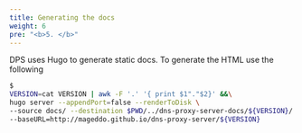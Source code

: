 ```yaml
---
title: Generating the docs
weight: 6
pre: "<b>5. </b>"
---
```


DPS uses Hugo to generate static docs. To generate the HTML use the following

```bash
$ 
VERSION=cat VERSION | awk -F '.' '{ print $1"."$2}' &&\
hugo server --appendPort=false --renderToDisk \
--source docs/ --destination $PWD/../dns-proxy-server-docs/${VERSION}/ \
--baseURL=http://mageddo.github.io/dns-proxy-server/${VERSION}
```

